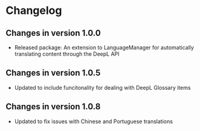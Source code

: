 # Changelog

## Changes in version 1.0.0
- Released package: An extension to LanguageManager for automatically translating content through the DeepL API

## Changes in version 1.0.5
- Updated to include funcitonality for dealing with DeepL Glossary items

## Changes in version 1.0.8
- Updated to fix issues with Chinese and Portuguese translations